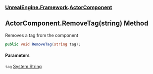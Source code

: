 ### [UnrealEngine.Framework](./UnrealEngine-Framework.md 'UnrealEngine.Framework').[ActorComponent](./ActorComponent.md 'UnrealEngine.Framework.ActorComponent')
## ActorComponent.RemoveTag(string) Method
Removes a tag from the component  
```csharp
public void RemoveTag(string tag);
```
#### Parameters
<a name='UnrealEngine-Framework-ActorComponent-RemoveTag(string)-tag'></a>
`tag` [System.String](https://docs.microsoft.com/en-us/dotnet/api/System.String 'System.String')  
  
